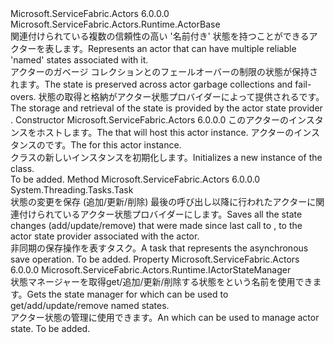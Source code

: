 <Type Name="Actor" FullName="Microsoft.ServiceFabric.Actors.Runtime.Actor">
  <TypeSignature Language="C#" Value="public abstract class Actor : Microsoft.ServiceFabric.Actors.Runtime.ActorBase" />
  <TypeSignature Language="ILAsm" Value=".class public auto ansi abstract beforefieldinit Actor extends Microsoft.ServiceFabric.Actors.Runtime.ActorBase" />
  <TypeSignature Language="DocId" Value="T:Microsoft.ServiceFabric.Actors.Runtime.Actor" />
  <TypeSignature Language="VB.NET" Value="Public MustInherit Class Actor&#xA;Inherits ActorBase" />
  <TypeSignature Language="F#" Value="type Actor = class&#xA;    inherit ActorBase" />
  <AssemblyInfo>
    <AssemblyName>Microsoft.ServiceFabric.Actors</AssemblyName>
    <AssemblyVersion>6.0.0.0</AssemblyVersion>
  </AssemblyInfo>
  <Base>
    <BaseTypeName>Microsoft.ServiceFabric.Actors.Runtime.ActorBase</BaseTypeName>
  </Base>
  <Interfaces />
  <Docs>
    <summary>
            <span data-ttu-id="2e8e5-101">関連付けられている複数の信頼性の高い '名前付き' 状態を持つことができるアクターを表します。</span><span class="sxs-lookup"><span data-stu-id="2e8e5-101">Represents an actor that can have multiple reliable 'named' states associated with it.</span></span>
            </summary>
    <remarks>
            <span data-ttu-id="2e8e5-102">アクターのガベージ コレクションとのフェールオーバーの制限の状態が保持されます。</span><span class="sxs-lookup"><span data-stu-id="2e8e5-102">The state is preserved across actor garbage collections and fail-overs.</span></span> <span data-ttu-id="2e8e5-103">状態の取得と格納がアクター状態プロバイダーによって提供される<see cref="T:Microsoft.ServiceFabric.Actors.Runtime.IActorStateProvider" />です。</span><span class="sxs-lookup"><span data-stu-id="2e8e5-103">The storage and retrieval of the state is provided by the actor state provider <see cref="T:Microsoft.ServiceFabric.Actors.Runtime.IActorStateProvider" />.</span></span>
            </remarks>
    <altmember cref="T:Microsoft.ServiceFabric.Actors.Runtime.ActorBase" />
  </Docs>
  <Members>
    <Member MemberName=".ctor">
      <MemberSignature Language="C#" Value="protected Actor (Microsoft.ServiceFabric.Actors.Runtime.ActorService actorService, Microsoft.ServiceFabric.Actors.ActorId actorId);" />
      <MemberSignature Language="ILAsm" Value=".method familyhidebysig specialname rtspecialname instance void .ctor(class Microsoft.ServiceFabric.Actors.Runtime.ActorService actorService, class Microsoft.ServiceFabric.Actors.ActorId actorId) cil managed" />
      <MemberSignature Language="DocId" Value="M:Microsoft.ServiceFabric.Actors.Runtime.Actor.#ctor(Microsoft.ServiceFabric.Actors.Runtime.ActorService,Microsoft.ServiceFabric.Actors.ActorId)" />
      <MemberSignature Language="F#" Value="new Microsoft.ServiceFabric.Actors.Runtime.Actor : Microsoft.ServiceFabric.Actors.Runtime.ActorService * Microsoft.ServiceFabric.Actors.ActorId -&gt; Microsoft.ServiceFabric.Actors.Runtime.Actor" Usage="new Microsoft.ServiceFabric.Actors.Runtime.Actor (actorService, actorId)" />
      <MemberType>Constructor</MemberType>
      <AssemblyInfo>
        <AssemblyName>Microsoft.ServiceFabric.Actors</AssemblyName>
        <AssemblyVersion>6.0.0.0</AssemblyVersion>
      </AssemblyInfo>
      <Parameters>
        <Parameter Name="actorService" Type="Microsoft.ServiceFabric.Actors.Runtime.ActorService" />
        <Parameter Name="actorId" Type="Microsoft.ServiceFabric.Actors.ActorId" />
      </Parameters>
      <Docs>
        <param name="actorService">
            <span data-ttu-id="2e8e5-104"><see cref="T:Microsoft.ServiceFabric.Actors.Runtime.ActorService" />このアクターのインスタンスをホストします。</span><span class="sxs-lookup"><span data-stu-id="2e8e5-104">The <see cref="T:Microsoft.ServiceFabric.Actors.Runtime.ActorService" /> that will host this actor instance.</span></span>
            </param>
        <param name="actorId">
            <span data-ttu-id="2e8e5-105"><see cref="T:Microsoft.ServiceFabric.Actors.ActorId" />アクターのインスタンスのです。</span><span class="sxs-lookup"><span data-stu-id="2e8e5-105">The <see cref="T:Microsoft.ServiceFabric.Actors.ActorId" /> for this actor instance.</span></span>
            </param>
        <summary>
            <span data-ttu-id="2e8e5-106"><see cref="T:Microsoft.ServiceFabric.Actors.Runtime.Actor" /> クラスの新しいインスタンスを初期化します。</span><span class="sxs-lookup"><span data-stu-id="2e8e5-106">Initializes a new instance of the <see cref="T:Microsoft.ServiceFabric.Actors.Runtime.Actor" /> class.</span></span>
            </summary>
        <remarks>To be added.</remarks>
      </Docs>
    </Member>
    <Member MemberName="SaveStateAsync">
      <MemberSignature Language="C#" Value="protected System.Threading.Tasks.Task SaveStateAsync ();" />
      <MemberSignature Language="ILAsm" Value=".method familyhidebysig instance class System.Threading.Tasks.Task SaveStateAsync() cil managed" />
      <MemberSignature Language="DocId" Value="M:Microsoft.ServiceFabric.Actors.Runtime.Actor.SaveStateAsync" />
      <MemberSignature Language="VB.NET" Value="Protected Function SaveStateAsync () As Task" />
      <MemberSignature Language="F#" Value="member this.SaveStateAsync : unit -&gt; System.Threading.Tasks.Task" Usage="actor.SaveStateAsync " />
      <MemberType>Method</MemberType>
      <AssemblyInfo>
        <AssemblyName>Microsoft.ServiceFabric.Actors</AssemblyName>
        <AssemblyVersion>6.0.0.0</AssemblyVersion>
      </AssemblyInfo>
      <ReturnValue>
        <ReturnType>System.Threading.Tasks.Task</ReturnType>
      </ReturnValue>
      <Parameters />
      <Docs>
        <summary>
            <span data-ttu-id="2e8e5-107">状態の変更を保存 (追加/更新/削除) 最後の呼び出し以降に行われた<see cref="M:Microsoft.ServiceFabric.Actors.Runtime.Actor.SaveStateAsync" />アクターに関連付けられているアクター状態プロバイダーにします。</span><span class="sxs-lookup"><span data-stu-id="2e8e5-107">Saves all the state changes (add/update/remove) that were made since last call to <see cref="M:Microsoft.ServiceFabric.Actors.Runtime.Actor.SaveStateAsync" />, to the actor state provider associated with the actor.</span></span>
            </summary>
        <returns><span data-ttu-id="2e8e5-108">非同期の保存操作を表すタスク。</span><span class="sxs-lookup"><span data-stu-id="2e8e5-108">A task that represents the asynchronous save operation.</span></span></returns>
        <remarks>To be added.</remarks>
      </Docs>
    </Member>
    <Member MemberName="StateManager">
      <MemberSignature Language="C#" Value="public Microsoft.ServiceFabric.Actors.Runtime.IActorStateManager StateManager { get; }" />
      <MemberSignature Language="ILAsm" Value=".property instance class Microsoft.ServiceFabric.Actors.Runtime.IActorStateManager StateManager" />
      <MemberSignature Language="DocId" Value="P:Microsoft.ServiceFabric.Actors.Runtime.Actor.StateManager" />
      <MemberSignature Language="VB.NET" Value="Public ReadOnly Property StateManager As IActorStateManager" />
      <MemberSignature Language="F#" Value="member this.StateManager : Microsoft.ServiceFabric.Actors.Runtime.IActorStateManager" Usage="Microsoft.ServiceFabric.Actors.Runtime.Actor.StateManager" />
      <MemberType>Property</MemberType>
      <AssemblyInfo>
        <AssemblyName>Microsoft.ServiceFabric.Actors</AssemblyName>
        <AssemblyVersion>6.0.0.0</AssemblyVersion>
      </AssemblyInfo>
      <ReturnValue>
        <ReturnType>Microsoft.ServiceFabric.Actors.Runtime.IActorStateManager</ReturnType>
      </ReturnValue>
      <Docs>
        <summary>
            <span data-ttu-id="2e8e5-109">状態マネージャーを取得<see cref="T:Microsoft.ServiceFabric.Actors.Runtime.Actor" />get/追加/更新/削除する状態をという名前を使用できます。</span><span class="sxs-lookup"><span data-stu-id="2e8e5-109">Gets the state manager for <see cref="T:Microsoft.ServiceFabric.Actors.Runtime.Actor" /> which can be used to get/add/update/remove named states.</span></span>
            </summary>
        <value>
            <span data-ttu-id="2e8e5-110"><see cref="T:Microsoft.ServiceFabric.Actors.Runtime.IActorStateManager" />アクター状態の管理に使用できます。</span><span class="sxs-lookup"><span data-stu-id="2e8e5-110">An <see cref="T:Microsoft.ServiceFabric.Actors.Runtime.IActorStateManager" /> which can be used to manage actor state.</span></span>
            </value>
        <remarks>To be added.</remarks>
      </Docs>
    </Member>
  </Members>
</Type>